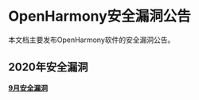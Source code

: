 # OpenHarmony安全漏洞公告

本文档主要发布OpenHarmony软件的安全漏洞公告。



## 2020年安全漏洞

 **[9月安全漏洞](https://gitee.com/openharmony/security/blob/master/%E6%BC%8F%E6%B4%9E%E5%85%AC%E5%91%8A/2020-CVE/2020-09.md)** 
